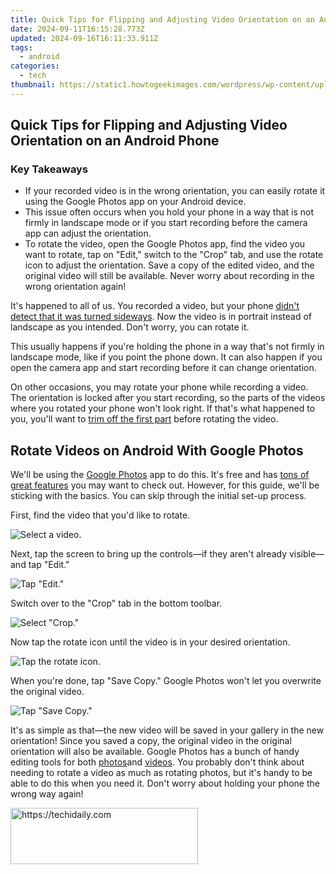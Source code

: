 ```yaml
---
title: Quick Tips for Flipping and Adjusting Video Orientation on an Android Phone
date: 2024-09-11T16:15:28.773Z
updated: 2024-09-16T16:11:33.911Z
tags:
  - android
categories:
  - tech
thumbnail: https://static1.howtogeekimages.com/wordpress/wp-content/uploads/2022/12/Samsung-Galaxy-camera.jpg
---
```


## Quick Tips for Flipping and Adjusting Video Orientation on an Android Phone

### Key Takeaways

* If your recorded video is in the wrong orientation, you can easily rotate it using the Google Photos app on your Android device.
* This issue often occurs when you hold your phone in a way that is not firmly in landscape mode or if you start recording before the camera app can adjust the orientation.
* To rotate the video, open the Google Photos app, find the video you want to rotate, tap on "Edit," switch to the "Crop" tab, and use the rotate icon to adjust the orientation. Save a copy of the edited video, and the original video will still be available. Never worry about recording in the wrong orientation again!

 It's happened to all of us. You recorded a video, but your phone [didn't detect that it was turned sideways](https://extra-tips.techidaily.com/a-comprehensive-approach-to-online-advertising-mastery/). Now the video is in portrait instead of landscape as you intended. Don't worry, you can rotate it.

 This usually happens if you're holding the phone in a way that's not firmly in landscape mode, like if you point the phone down. It can also happen if you open the camera app and start recording before it can change orientation.

 On other occasions, you may rotate your phone while recording a video. The orientation is locked after you start recording, so the parts of the videos where you rotated your phone won't look right. If that's what happened to you, you'll want to [trim off the first part](https://facebook-clips.techidaily.com/new-in-2024-masterfb-mp4-hacking-facebook-videos-with-ease/) before rotating the video.

##  Rotate Videos on Android With Google Photos

 We'll be using the [Google Photos](https://www.anrdoezrs.net/links/3607085/type/dlg/sid/UUhtgUeUpU217602/https://play.google.com/store/apps/details?id=com.google.android.apps.photos) app to do this. It's free and has [tons of great features](https://extra-approaches.techidaily.com/in-2024-no-cost-humor-in-your-arsenal-ultimate-meme-guide/) you may want to check out. However, for this guide, we'll be sticking with the basics. You can skip through the initial set-up process.

 First, find the video that you'd like to rotate.

![Select a video.](https://static1.howtogeekimages.com/wordpress/wp-content/uploads/2017/01/2022-08-16_13-32-20.jpg) 

 Next, tap the screen to bring up the controls—if they aren't already visible—and tap "Edit."

![Tap "Edit."](https://static1.howtogeekimages.com/wordpress/wp-content/uploads/2017/01/2022-08-16_13-33-33.jpg) 

 Switch over to the "Crop" tab in the bottom toolbar.

![Select "Crop."](https://static1.howtogeekimages.com/wordpress/wp-content/uploads/2017/01/2022-08-16_13-34-11.jpg) 

 Now tap the rotate icon until the video is in your desired orientation.

![Tap the rotate icon.](https://static1.howtogeekimages.com/wordpress/wp-content/uploads/2017/01/2022-08-16_13-34-52.jpg) 

 When you're done, tap "Save Copy." Google Photos won't let you overwrite the original video.

![Tap "Save Copy."](https://static1.howtogeekimages.com/wordpress/wp-content/uploads/2017/01/2022-08-16_13-36-21.jpg) 

 It's as simple as that—the new video will be saved in your gallery in the new orientation! Since you saved a copy, the original video in the original orientation will also be available. Google Photos has a bunch of handy editing tools for both [photos](https://fox-hovers.techidaily.com/updated-top-slide-show-collections-10-places-to-download-high-quality-designs-for-2024/)and [videos](https://fox-boxes.techidaily.com/new-in-2024-generate-hits-adobe-made-memes/). You probably don't think about needing to rotate a video as much as rotating photos, but it's handy to be able to do this when you need it. Don't worry about holding your phone the wrong way again!

<ins class="adsbygoogle"
     style="display:block"
     data-ad-format="autorelaxed"
     data-ad-client="ca-pub-7571918770474297"
     data-ad-slot="1223367746"></ins>

<ins class="adsbygoogle"
     style="display:block"
     data-ad-client="ca-pub-7571918770474297"
     data-ad-slot="8358498916"
     data-ad-format="auto"
     data-full-width-responsive="true"></ins>



<!-- affiliate ads begin -->
<a href="https://aligracehair.sjv.io/c/5597632/2135414/19272" target="_top" id="2135414">
  <img src="//a.impactradius-go.com/display-ad/19272-2135414" border="0" alt="https://techidaily.com" width="300" height="90"/>
</a>
<img height="0" width="0" src="https://aligracehair.sjv.io/i/5597632/2135414/19272" style="position:absolute;visibility:hidden;" border="0" />
<!-- affiliate ads end -->

